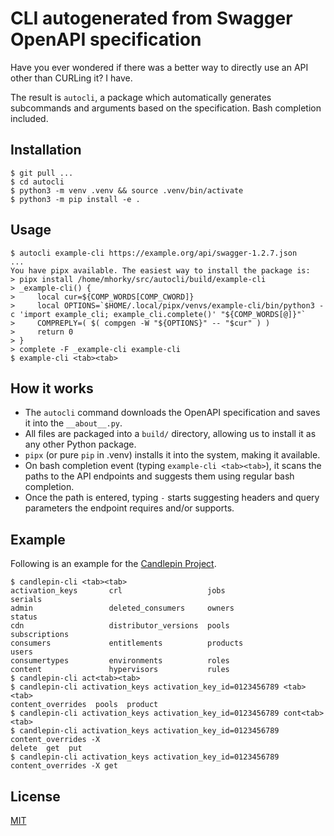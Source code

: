 # CLI autogenerated from Swagger OpenAPI specification

Have you ever wondered if there was a better way to directly use an API other than CURLing it?
I have.

The result is `autocli`, a package which automatically generates subcommands and arguments based on the specification.
Bash completion included.


## Installation

```shell
$ git pull ...
$ cd autocli
$ python3 -m venv .venv && source .venv/bin/activate
$ python3 -m pip install -e .
```


## Usage

```shell
$ autocli example-cli https://example.org/api/swagger-1.2.7.json
...
You have pipx available. The easiest way to install the package is:
> pipx install /home/mhorky/src/autocli/build/example-cli
> _example-cli() {
>     local cur=${COMP_WORDS[COMP_CWORD]}
>     local OPTIONS=`$HOME/.local/pipx/venvs/example-cli/bin/python3 -c 'import example_cli; example_cli.complete()' "${COMP_WORDS[@]}"`
>     COMPREPLY=( $( compgen -W "${OPTIONS}" -- "$cur" ) )
>     return 0
> }
> complete -F _example-cli example-cli
$ example-cli <tab><tab>
```


## How it works

- The `autocli` command downloads the OpenAPI specification and saves it into the `__about__.py`.
- All files are packaged into a `build/` directory, allowing us to install it as any other Python package.
- `pipx` (or pure `pip` in .venv) installs it into the system, making it available.
- On bash completion event (typing `example-cli <tab><tab>`), it scans the paths to the API endpoints and suggests them using regular bash completion.
- Once the path is entered, typing `-` starts suggesting headers and query parameters the endpoint requires and/or supports.


## Example

Following is an example for the [Candlepin Project](https://github.com/candlepin/candlepin).

```shell
$ candlepin-cli <tab><tab>
activation_keys       crl                   jobs                  serials
admin                 deleted_consumers     owners                status
cdn                   distributor_versions  pools                 subscriptions
consumers             entitlements          products              users
consumertypes         environments          roles                 
content               hypervisors           rules                 
$ candlepin-cli act<tab><tab>
$ candlepin-cli activation_keys activation_key_id=0123456789 <tab><tab>
content_overrides  pools  product
$ candlepin-cli activation_keys activation_key_id=0123456789 cont<tab><tab>
$ candlepin-cli activation_keys activation_key_id=0123456789 content_overrides -X
delete  get  put
$ candlepin-cli activation_keys activation_key_id=0123456789 content_overrides -X get
```


## License

[MIT](LICENSE)
